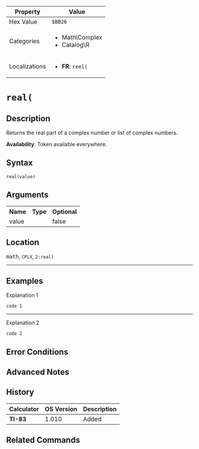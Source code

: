 | Property      | Value |
|---------------|-------|
| Hex Value     | `$BB26`|
| Categories    | <ul><li>Math\Complex</li><li>Catalog\R</li></ul> |
| Localizations | <ul><li><b>FR</b>: `reel(`</li></ul> |

# `real(`

## Description
Returns the real part of a complex number or list of complex numbers.


<b>Availability</b>: Token available everywhere.

## Syntax
`real(value)`

## Arguments
<table>
<tr><th>Name</th><th>Type</th><th>Optional</th></tr>

<tr><td>value</td><td></td><td>false</td></tr>

</table>

## Location
<kbd>math</kbd>, `CPLX`, `2:real(`
<hr>

## Examples

Explanation 1
```ti-basic
code 1
```
---
Explanation 2
```ti-basic
code 2
```

## Error Conditions


## Advanced Notes


## History
| Calculator | OS Version | Description |
|------------|------------|-------------|
| <b>TI-83</b> | 1.010 | Added

## Related Commands

    